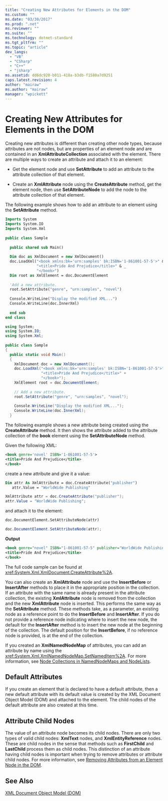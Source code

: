 ```yaml
---
title: "Creating New Attributes for Elements in the DOM"
ms.custom: ""
ms.date: "03/30/2017"
ms.prod: ".net"
ms.reviewer: ""
ms.suite: ""
ms.technology: dotnet-standard
ms.tgt_pltfrm: ""
ms.topic: "article"
dev_langs: 
  - "VB"
  - "CSharp"
  - "C++"
  - "jsharp"
ms.assetid: dd6dc920-b011-418a-b3db-f1580a7d9251
caps.latest.revision: 4
author: "mairaw"
ms.author: "mairaw"
manager: "wpickett"
---
```

# Creating New Attributes for Elements in the DOM
Creating new attributes is different than creating other node types, because attributes are not nodes, but are properties of an element node and are contained in an **XmlAttributeCollection** associated with the element. There are multiple ways to create an attribute and attach it to an element:  
  
-   Get the element node and use **SetAttribute** to add an attribute to the attribute collection of that element.  
  
-   Create an **XmlAttribute** node using the **CreateAttribute** method, get the element node, then use **SetAttributeNode** to add the node to the attribute collection of that element.  
  
 The following example shows how to add an attribute to an element using the **SetAttribute** method.  
  
```vb  
Imports System  
Imports System.IO  
Imports System.Xml  
  
public class Sample  
  
  public shared sub Main()  
  
  Dim doc as XmlDocument = new XmlDocument()  
  doc.LoadXml("<book xmlns:bk='urn:samples' bk:ISBN='1-861001-57-5'>" & _  
              "<title>Pride And Prejudice</title>" & _  
              "</book>")  
  Dim root as XmlElement = doc.DocumentElement  
  
  'Add a new attribute.  
  root.SetAttribute("genre", "urn:samples", "novel")  
  
  Console.WriteLine("Display the modified XML...")  
  Console.WriteLine(doc.InnerXml)  
  
  end sub  
end class  
```  
  
```csharp  
using System;  
using System.IO;  
using System.Xml;  
  
public class Sample  
{  
  public static void Main()  
  {  
    XmlDocument doc = new XmlDocument();  
    doc.LoadXml("<book xmlns:bk='urn:samples' bk:ISBN='1-861001-57-5'>" +  
                "<title>Pride And Prejudice</title>" +  
                "</book>");  
    XmlElement root = doc.DocumentElement;  
  
    // Add a new attribute.  
    root.SetAttribute("genre", "urn:samples", "novel");  
  
    Console.WriteLine("Display the modified XML...");  
    Console.WriteLine(doc.InnerXml);  
  }  
```  
  
 The following example shows a new attribute being created using the **CreateAttribute** method. It then shows the attribute added to the attribute collection of the **book** element using the **SetAttributeNode** method.  
  
 Given the following XML:  
  
```xml  
<book genre='novel' ISBN='1-861001-57-5'>  
<title>Pride And Prejudice</title>  
</book>  
```  
  
 create a new attribute and give it a value:  
  
```vb  
Dim attr As XmlAttribute = doc.CreateAttribute("publisher")  
   attr.Value = "WorldWide Publishing"  
```  
  
```csharp  
XmlAttribute attr = doc.CreateAttribute("publisher");  
attr.Value = "WorldWide Publishing";  
```  
  
 and attach it to the element:  
  
```vb  
doc.DocumentElement.SetAttributeNode(attr)  
```  
  
```csharp  
doc.DocumentElement.SetAttributeNode(attr);  
```  
  
 **Output**  
  
```xml  
<book genre="novel" ISBN="1-861001-57-5" publisher="WorldWide Publishing">  
<title>Pride And Prejudice</title>  
</book>  
```  
  
 The full code sample can be found at <xref:System.Xml.XmlDocument.CreateAttribute%2A>.  
  
 You can also create an **XmlAttribute** node and use the **InsertBefore** or **InsertAfter** methods to place it in the appropriate position in the collection. If an attribute with the same name is already present in the attribute collection, the existing **XmlAttribute** node is removed from the collection and the new **XmlAttribute** node is inserted. This performs the same way as the **SetAttribute** method. These methods take, as a parameter, an existing node as a reference point to do the **InsertBefore** and **InsertAfter**. If you do not provide a reference node indicating where to insert the new node, the default for the **InsertAfter** method is to insert the new node at the beginning of the collection. The default position for the **InsertBefore**, if no reference node is provided, is at the end of the collection.  
  
 If you created an **XmlNamedNodeMap** of attributes, you can add an attribute by name using the <xref:System.Xml.XmlNamedNodeMap.SetNamedItem%2A>. For more information, see [Node Collections in NamedNodeMaps and NodeLists](../../../../docs/standard/data/xml/node-collections-in-namednodemaps-and-nodelists.md).  
  
## Default Attributes  
 If you create an element that is declared to have a default attribute, then a new default attribute with its default value is created by the XML Document Object Model (DOM) and attached to the element. The child nodes of the default attribute are also created at this time.  
  
## Attribute Child Nodes  
 The value of an attribute node becomes its child nodes. There are only two types of valid child nodes: **XmlText** nodes, and **XmlEntityReference** nodes. These are child nodes in the sense that methods such as **FirstChild** and **LastChild** process them as child nodes. This distinction of an attribute having child nodes is important when trying to remove attributes or attribute child nodes. For more information, see [Removing Attributes from an Element Node in the DOM](../../../../docs/standard/data/xml/removing-attributes-from-an-element-node-in-the-dom.md).  
  
## See Also  
 [XML Document Object Model (DOM)](../../../../docs/standard/data/xml/xml-document-object-model-dom.md)
